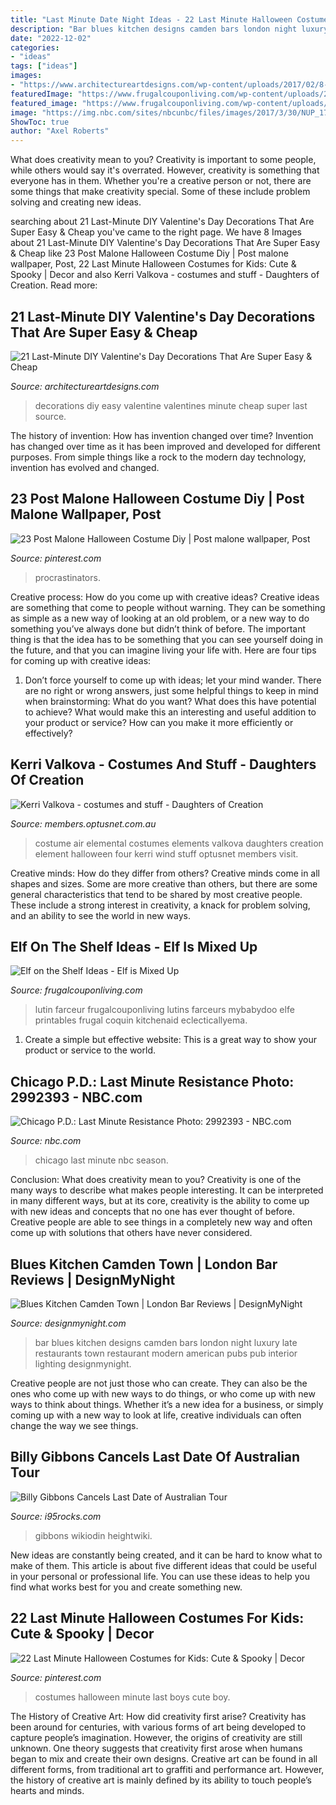 ```yaml
---
title: "Last Minute Date Night Ideas - 22 Last Minute Halloween Costumes For Kids: Cute &amp; Spooky"
description: "Bar blues kitchen designs camden bars london night luxury late restaurants town restaurant modern american pubs pub interior lighting designmynight"
date: "2022-12-02"
categories:
- "ideas"
tags: ["ideas"]
images:
- "https://www.architectureartdesigns.com/wp-content/uploads/2017/02/8-12.jpg"
featuredImage: "https://www.frugalcouponliving.com/wp-content/uploads/2014/11/elf-on-the-shelf-ideas-mixer-frugal-coupon-living.jpg"
featured_image: "https://www.frugalcouponliving.com/wp-content/uploads/2014/11/elf-on-the-shelf-ideas-mixer-frugal-coupon-living.jpg"
image: "https://img.nbc.com/sites/nbcunbc/files/images/2017/3/30/NUP_177706_0432.jpg"
ShowToc: true
author: "Axel Roberts"
---
```



What does creativity mean to you?
Creativity is important to some people, while others would say it's overrated. However, creativity is something that everyone has in them. Whether you're a creative person or not, there are some things that make creativity special. Some of these include problem solving and creating new ideas.

	

		
searching about 21 Last-Minute DIY Valentine&#039;s Day Decorations That Are Super Easy &amp; Cheap you've came to the right page. We have 8 Images about 21 Last-Minute DIY Valentine&#039;s Day Decorations That Are Super Easy &amp; Cheap like 23 Post Malone Halloween Costume Diy | Post malone wallpaper, Post, 22 Last Minute Halloween Costumes for Kids: Cute &amp; Spooky | Decor and also Kerri Valkova - costumes and stuff - Daughters of Creation. Read more:
		
    
## 21 Last-Minute DIY Valentine&#039;s Day Decorations That Are Super Easy &amp; Cheap

<img loading=lazy src="https://www.architectureartdesigns.com/wp-content/uploads/2017/02/8-12.jpg" onerror="this.onerror=null;this.src='https://tse1.mm.bing.net/th?id=OIP.HgZUwLYUz63VcDjZsFpuzgHaGe&amp;pid=15.1';" alt="21 Last-Minute DIY Valentine&#039;s Day Decorations That Are Super Easy &amp; Cheap">

_Source: architectureartdesigns.com_

>decorations diy easy valentine valentines minute cheap super last source. 

	

The history of invention: How has invention changed over time?
Invention has changed over time as it has been improved and developed for different purposes. From simple things like a rock to the modern day technology, invention has evolved and changed.

    
## 23 Post Malone Halloween Costume Diy | Post Malone Wallpaper, Post

<img loading=lazy src="https://i.pinimg.com/736x/a2/41/7a/a2417aa58d575ec0e43c679b2c6e38e4.jpg" onerror="this.onerror=null;this.src='https://tse3.mm.bing.net/th?id=OIP._qZ4Z7ebvfgHkltXL0xGYgHaLG&amp;pid=15.1';" alt="23 Post Malone Halloween Costume Diy | Post malone wallpaper, Post">

_Source: pinterest.com_

>procrastinators. 

	

Creative process: How do you come up with creative ideas?
Creative ideas are something that come to people without warning. They can be something as simple as a new way of looking at an old problem, or a new way to do something you’ve always done but didn’t think of before. The important thing is that the idea has to be something that you can see yourself doing in the future, and that you can imagine living your life with. Here are four tips for coming up with creative ideas: 
1. Don’t force yourself to come up with ideas; let your mind wander. There are no right or wrong answers, just some helpful things to keep in mind when brainstorming: What do you want? What does this have potential to achieve? What would make this an interesting and useful addition to your product or service? How can you make it more efficiently or effectively? 


    
## Kerri Valkova - Costumes And Stuff - Daughters Of Creation

<img loading=lazy src="http://members.optusnet.com.au/valkova/img/costume/08_a.jpg" onerror="this.onerror=null;this.src='https://tse4.mm.bing.net/th?id=OIP.bXxfpr5_MAZvGl1RwwI3aQAAAA&amp;pid=15.1';" alt="Kerri Valkova - costumes and stuff - Daughters of Creation">

_Source: members.optusnet.com.au_

>costume air elemental costumes elements valkova daughters creation element halloween four kerri wind stuff optusnet members visit. 

	

Creative minds: How do they differ from others?
Creative minds come in all shapes and sizes. Some are more creative than others, but there are some general characteristics that tend to be shared by most creative people. These include a strong interest in creativity, a knack for problem solving, and an ability to see the world in new ways.

    
## Elf On The Shelf Ideas - Elf Is Mixed Up

<img loading=lazy src="https://www.frugalcouponliving.com/wp-content/uploads/2014/11/elf-on-the-shelf-ideas-mixer-frugal-coupon-living.jpg" onerror="this.onerror=null;this.src='https://tse3.mm.bing.net/th?id=OIP.0Mme6yxn0eVbZH59CxIGdwHaLH&amp;pid=15.1';" alt="Elf on the Shelf Ideas - Elf is Mixed Up">

_Source: frugalcouponliving.com_

>lutin farceur frugalcouponliving lutins farceurs mybabydoo elfe printables frugal coquin kitchenaid eclecticallyema. 

	

1. Create a simple but effective website: This is a great way to show your product or service to the world.

    
## Chicago P.D.: Last Minute Resistance Photo: 2992393 - NBC.com

<img loading=lazy src="https://img.nbc.com/sites/nbcunbc/files/images/2017/3/30/NUP_177706_0432.jpg" onerror="this.onerror=null;this.src='https://tse1.mm.bing.net/th?id=OIP.W1JtzIgKrSmWzZfk0W2yXwHaE8&amp;pid=15.1';" alt="Chicago P.D.: Last Minute Resistance Photo: 2992393 - NBC.com">

_Source: nbc.com_

>chicago last minute nbc season. 

	

Conclusion: What does creativity mean to you?
Creativity is one of the many ways to describe what makes people interesting. It can be interpreted in many different ways, but at its core, creativity is the ability to come up with new ideas and concepts that no one has ever thought of before. Creative people are able to see things in a completely new way and often come up with solutions that others have never considered.

    
## Blues Kitchen Camden Town | London Bar Reviews | DesignMyNight

<img loading=lazy src="http://static.designmynight.com/uploads/2012/11/blueskitchenbar1-optimised.jpg" onerror="this.onerror=null;this.src='https://tse4.mm.bing.net/th?id=OIP.DUAKLBfqNyzu2yjkVxuHpQHaEu&amp;pid=15.1';" alt="Blues Kitchen Camden Town | London Bar Reviews | DesignMyNight">

_Source: designmynight.com_

>bar blues kitchen designs camden bars london night luxury late restaurants town restaurant modern american pubs pub interior lighting designmynight. 

	

Creative people are not just those who can create. They can also be the ones who come up with new ways to do things, or who come up with new ways to think about things. Whether it’s a new idea for a business, or simply coming up with a new way to look at life, creative individuals can often change the way we see things.

    
## Billy Gibbons Cancels Last Date Of Australian Tour

<img loading=lazy src="https://townsquare.media/site/295/files/2018/01/Billy-Gibbons.jpg?w=1200&amp;h=0&amp;zc=1&amp;s=0&amp;a=t&amp;q=89" onerror="this.onerror=null;this.src='https://tse2.mm.bing.net/th?id=OIP.dxgc-zuB7HUjHGmC70eNfQHaE8&amp;pid=15.1';" alt="Billy Gibbons Cancels Last Date of Australian Tour">

_Source: i95rocks.com_

>gibbons wikiodin heightwiki. 

	

New ideas are constantly being created, and it can be hard to know what to make of them. This article is about five different ideas that could be useful in your personal or professional life. You can use these ideas to help you find what works best for you and create something new.

    
## 22 Last Minute Halloween Costumes For Kids: Cute &amp; Spooky | Decor

<img loading=lazy src="https://i.pinimg.com/736x/19/41/b2/1941b256869b41cea770113018413a40.jpg" onerror="this.onerror=null;this.src='https://tse1.mm.bing.net/th?id=OIP.wL6O0nqLtiMunaTh8Zi95gHaLH&amp;pid=15.1';" alt="22 Last Minute Halloween Costumes for Kids: Cute &amp; Spooky | Decor">

_Source: pinterest.com_

>costumes halloween minute last boys cute boy. 

	

The History of Creative Art: How did creativity first arise?
Creativity has been around for centuries, with various forms of art being developed to capture people’s imagination. However, the origins of creativity are still unknown. One theory suggests that creativity first arose when humans began to mix and create their own designs. Creative art can be found in all different forms, from traditional art to graffiti and performance art. However, the history of creative art is mainly defined by its ability to touch people’s hearts and minds.

